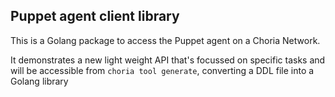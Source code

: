 ## Puppet agent client library

This is a Golang package to access the Puppet agent on a Choria Network.

It demonstrates a new light weight API that's focussed on specific tasks
and will be accessible from `choria tool generate`, converting a DDL file
into a Golang library